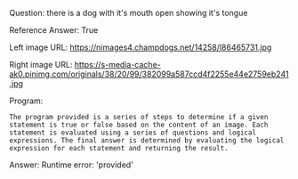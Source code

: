 Question: there is a dog with it's mouth open showing it's tongue

Reference Answer: True

Left image URL: https://nimages4.champdogs.net/14258/l86465731.jpg

Right image URL: https://s-media-cache-ak0.pinimg.com/originals/38/20/99/382099a587ccd4f2255e44e2759eb241.jpg

Program:

```
The program provided is a series of steps to determine if a given statement is true or false based on the content of an image. Each statement is evaluated using a series of questions and logical expressions. The final answer is determined by evaluating the logical expression for each statement and returning the result.
```
Answer: Runtime error: 'provided'

